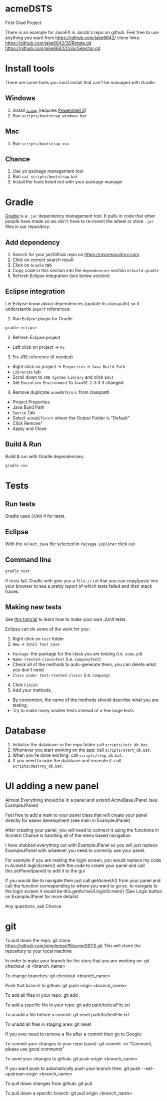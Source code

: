 # acmeDSTS
First Grad Project

There is an example for JavaFX in Jacob's repo on github. Feel free to use anything you want from https://github.com/jake6642/
	clone links:
	https://github.com/jake6642/3DRotate.git
	https://github.com/jake6642/ColorSelector.git

# Install tools
There are some tools you must install that can't be managed with Gradle.

## Windows
1. Install [`scoop`](https://scoop.sh/#installs-in-seconds) (requires [Powershell 3](https://www.microsoft.com/en-us/download/details.aspx?id=34595))
2. Run `scripts/bootstrap_windows.bat`

## Mac
1. Run `scripts/bootstrap_osx`

## Chance
1. Use yo`package management tool
2. Run `cat scripts/bootstrap.bat`
3. Install the tools listed but with your package manager


# Gradle
[Gradle](https://docs.gradle.org/current/userguide/tutorial_java_projects.html) is a `.jar` dependency management tool. It pulls in code that other people have made so we don't have to re-invent the wheel or store `.jar` files in our repository.

## Add dependency
1. Search for your jar/Github repo on https://mvnrepository.com
2. Click on correct search result
3. Click on `Gradle` tab
4. Copy code in this section into the `dependencies` section in `build.gradle`
5. Refresh Eclipse integration (see below section)

## Eclipse integration
Let Eclipse know about dependencies (update its classpath) so it understands `import` references:
1. Run Eclipse plugin for Gradle
```bash
gradle eclipse
```
2. Refresh Eclipse project
  * Left click on project -> `F5`
3. Fix JRE reference (if needed)
  * Right click on project -> `Properties` -> `Java Build Path`
  * `Libraries` tab
  * Scroll down to `JRE System Library` and click `Edit`
  * Set `Execution Environment` to `JavaSE-1.8` if it changed
4. Remove duplicate `acmeDSTS/src` from classpath
  * Project Properties
  * Java Build Path
  * `Source` Tab
  * Select `acmeDSTS/src` where the Output Folder is "Default"
  * Click Remove"
  * Apply and Close
  
## Build & Run
Build & run with Gradle dependencies:
```bash
gradle run
```

# Tests
## Run tests
Gradle uses JUnit 4 for tests.

## Eclipse
With the `XXTest.java` file selected in `Package Explorer` click `Run`

## Command line
```bash
gradle test
```
If tests fail, Gradle with give you a `file://` url that you can copy/paste into your browser to see a pretty report of which tests failed and their stack traces.

## Making new tests
See [this tutorial](http://www.vogella.com/tutorials/JUnit/article.html) to learn how to make your own JUnit tests.

Eclipse can do some of the work for you:
1. Right click on `test` folder
2. `New` -> `JUnit Test Case`
* `Package`: the package for the class you are testing (i.e. `acme.pd`)
* `Name`: `<tested-class>Test` (i.e. `CompanyTest`)
* Check all of the methods to auto-generate them, you can delete what you don't need
* `Class under test`: `<tested-class>` (i.e. `Company`)
4. Click `Finish`
5. Add your methods.
* By convention, the name of the methods should describe what you are testing.
* Try to make many smaller tests instead of a few large tests


# Database
1. Initialize the database: in the repo folder call `scripts/init_db.bat`.
2. Whenever you start working on the app: call `scripts/start_db.bat`.
3. When you're done working: call `scripts/stop_db.bat`.
4. If you need to nuke the database and recreate it: call `scripts/destroy_db.bat`.


# UI adding a new panel
Almost Everything should be in a panel and extend AcmeBaseJPanel (see ExampleJPanel)

Feel free to add a main to your panel class that will create your panel directly for
easier development (see main in ExampleJPanel)

After creating your panel, you will need to connect it using the functions in AcmeUI
Chance is handling all of the menu based navigation

I have stubbed everything out with ExampleJPanel so you will just replace ExampleJPanel
with whatever you need to correctly use your panel.

For example if you are making the login screen, you would replace my code in AcmeUI.loginScreen()
with the code to create your panel and call this.setPanel(panel) to add it to the gui

If you would like to navigate then just call getAcmeUI() from your panel and call the
function corresponding to where you want to go ex. to navigate to the login screen it would
be this.getAcmeUI.loginScreen() (See Login button on ExampleJPanel for more details)

Any questions, ask Chance

# git

To pull down the repo:
git clone https://github.com/simpleman19/acmeDSTS.git
This will clone the repository to your local machine

In order to make your branch for the story that you are working on:
git checkout -b <branch_name>

To change branches:
git checkout <branch_name>

Push that branch to github:
git push origin <branch_name>

To add all files in your repo:
git add .

To add a sepcific file in your repo:
git add path/to/testFile.txt

To unadd a file before a commit:
git reset path/to/testFile.txt

To unadd all files in staging area:
git reset

If you ever need to remove a file after a commit then go to Google:

To commit your changes to your repo (save):
git commit -m "Comment, please use good comments"

To send your changes to github:
git push origin <branch_name>

If you want push to automatically push your branch then:
git push --set-upstream origin <branch_name>

To pull down changes from github:
git pull

To pull down a specific branch:
git pull origin <branch_name>
